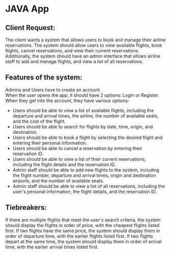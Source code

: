 # JAVA App

## Client Request:
The client wants a system that allows users to book and manage their airline reservations. The system should allow users to view available flights, book flights, cancel reservations, and view their current reservations. Additionally, the system should have an admin interface that allows airline staff to add and manage flights, and view a list of all reservations.

## Features of the system:

Admins and Users have to create an account.  
When the user opens the app, it should have 2 options: Login or Register.  
When they get into the account, they have various options:
- Users should be able to view a list of available flights, including the departure and arrival times, the airline, the number of available seats, and the cost of the flight.
- Users should be able to search for flights by date, time, origin, and destination.
- Users should be able to book a flight by selecting the desired flight and entering their personal information.
- Users should be able to cancel a reservation by entering their reservation ID.
- Users should be able to view a list of their current reservations, including the flight details and the reservation ID.
- Admin staff should be able to add new flights to the system, including the flight number, departure and arrival times, origin and destination airports, and the number of available seats.
- Admin staff should be able to view a list of all reservations, including the user's personal information, the flight details, and the reservation ID.

## Tiebreakers:
If there are multiple flights that meet the user's search criteria, the system should display the flights in order of price, with the cheapest flights listed first. If two flights have the same price, the system should display them in order of departure time, with the earlier flights listed first. If two flights depart at the same time, the system should display them in order of arrival time, with the earlier arrival times listed first.
